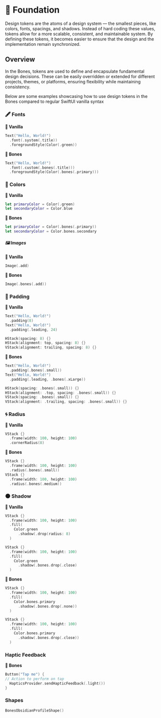 # 🎨 Foundation

Design tokens are the atoms of a design system — the smallest pieces, like colors, fonts, spacings, and shadows. Instead of hard coding these values, tokens allow for a more scalable, consistent, and maintainable system. By defining these tokens, it becomes easier to ensure that the design and the implementation remain synchronized.


## Overview

In the Bones, tokens are used to define and encapsulate fundamental design decisions. These can be easily overridden or extended for different projects, themes, or platforms, ensuring flexibility while maintaining consistency.

Below are some examples showcasing how to use design tokens in the Bones compared to regular SwiftUI vanilla syntax

### 🖋 Fonts
**🍦 Vanilla**
```swift
Text("Hello, World!")
  .font(.system(.title))
  .foregroundStyle(Color(.green))
```
**🦴 Bones**
```swift
Text("Hello, World!")
  .font(.custom(.bones(.title)))
  .foregroundStyle(Color(.bones(.primary)))
```

### 🌈 Colors
**🍦 Vanilla**
```swift
let primaryColor = Color(.green)
let secondaryColor = Color.blue
```
**🦴 Bones**
```swift
let primaryColor = Color(.bones(.primary))
let secondaryColor = Color.bones.secondary
```

##### 🖼 Images 
**🍦 Vanilla**
```swift 
Image(.add)
````
**🦴 Bones**
```swift
Image(.bones(.add))
```

### 📏 Padding
**🍦 Vanilla**
```swift
Text("Hello, World!")
  .padding(8)
Text("Hello, World!")
  .padding(.leading, 24)

HStack(spacing: 8) {}
HStack(alignment: top, spacing: 8) {}
VStack(alignment: trailing, spacing: 8) {}
```
**🦴 Bones**
```swift
Text("Hello, World!")
  .padding(.bones(.small))
Text("Hello, World!")
  .padding(.leading, .bones(.xLarge)) 

HStack(spacing: .bones(.small)) {}
HStack(alignment: .top, spacing: .bones(.small)) {}
VStack(spacing: .bones(.small)) {}
VStack(alignment: .trailing, spacing: .bones(.small)) {}
```

### 🌀 Radius
**🍦 Vanilla**
```swift
VStack {}
  .frame(width: 100, height: 100)
  .cornerRadius(8)
```
**🦴 Bones**
```swift
VStack {}
  .frame(width: 100, height: 100)
  .radius(.bones(.small))
VStack {}
  .frame(width: 100, height: 100)
  .radius(.bones(.medium))
```

### 🌑 Shadow
**🍦 Vanilla**
```swift
VStack {}
  .frame(width: 100, height: 100)
  .fill(
    Color.green
      .shadow(.drop(radius: 8)
  )

VStack {}
  .frame(width: 100, height: 100)
  .fill(
    Color.green
      .shadow(.bones.drop(.close)
  )
```
**🦴 Bones**
```swift
VStack {}
  .frame(width: 100, height: 100)
  .fill(
    Color.bones.primary
      .shadow(.bones.drop(.none))
  )

VStack {}
  .frame(width: 100, height: 100)
  .fill(
    Color.bones.primary
      .shadow(.bones.drop(.close))
  )
```

### Haptic Feedback
**🦴 Bones**
```swift
Button("Tap me") {
// Action to perform on tap
  HapticsProvider.sendHapticFeedback(.light())
}
```

### Shapes
```swift
BonesObsidianProfileShape()
```

